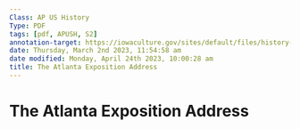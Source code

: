 ```yaml
---
Class: AP US History
Type: PDF
tags: [pdf, APUSH, S2]
annotation-target: https://iowaculture.gov/sites/default/files/history-education-pss-areconstruction-atlanta-transcription.pdf
date: Thursday, March 2nd 2023, 11:54:58 am
date modified: Monday, April 24th 2023, 10:00:28 am
title: The Atlanta Exposition Address
---
```

# The Atlanta Exposition Address
